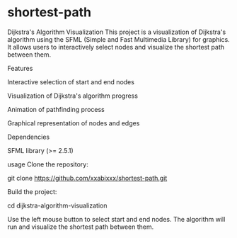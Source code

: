 # shortest-path
Dijkstra's Algorithm Visualization
This project is a visualization of Dijkstra's algorithm using the SFML (Simple and Fast Multimedia Library) for graphics. It allows users to interactively select nodes and visualize the shortest path between them.

Features

Interactive selection of start and end nodes

Visualization of Dijkstra's algorithm progress

Animation of pathfinding process

Graphical representation of nodes and edges

Dependencies

SFML library (>= 2.5.1)

usage 
Clone the repository:

git clone https://github.com/xxabixxx/shortest-path.git

Build the project:

cd dijkstra-algorithm-visualization


Use the left mouse button to select start and end nodes. The algorithm will run and visualize the shortest path between them.
